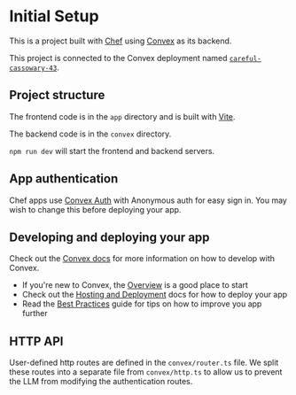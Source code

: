 # Initial Setup
  
This is a project built with [Chef](https://chef.convex.dev) using [Convex](https://convex.dev) as its backend.
  
This project is connected to the Convex deployment named [`careful-cassowary-43`](https://dashboard.convex.dev/d/careful-cassowary-43).
  
## Project structure
  
The frontend code is in the `app` directory and is built with [Vite](https://vitejs.dev/).
  
The backend code is in the `convex` directory.
  
`npm run dev` will start the frontend and backend servers.

## App authentication

Chef apps use [Convex Auth](https://auth.convex.dev/) with Anonymous auth for easy sign in. You may wish to change this before deploying your app.

## Developing and deploying your app

Check out the [Convex docs](https://docs.convex.dev/) for more information on how to develop with Convex.
* If you're new to Convex, the [Overview](https://docs.convex.dev/understanding/) is a good place to start
* Check out the [Hosting and Deployment](https://docs.convex.dev/production/) docs for how to deploy your app
* Read the [Best Practices](https://docs.convex.dev/understanding/best-practices/) guide for tips on how to improve you app further

## HTTP API

User-defined http routes are defined in the `convex/router.ts` file. We split these routes into a separate file from `convex/http.ts` to allow us to prevent the LLM from modifying the authentication routes.
